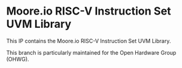 # Moore.io RISC-V Instruction Set UVM Library
This IP contains the Moore.io RISC-V Instruction Set UVM Library.

This branch is particularly maintained for the Open Hardware Group (OHWG).